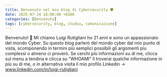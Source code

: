 ```yaml
---
title: Benvenuto nel mio blog di Cybersecurity 🛡️
date: 2025-07-24 18:00:00 +0200
categories: [Benvenuto]
tags: [cybersecurity, blog, studio, comunicazione]
---
```


Benvenuto! 👋
Mi chiamo Luigi Rutigliani ho 21 anni e sono un appassionato del mondo Cyber.
Su questo blog parlerò del mondo cyber dal mio punto di vista, scomponendo in termini più semplici possibili gli argomenti piu complessi o almeno ci proverò.
Se cerchi più informazioni su di me, clicca sul menu a tendina e clicca su  "WHOAMI" lì troverai qualche informazione in più su di me, o in alternativa visita il mio profilo Linkedin -> www.linkedin.com/in/luigi-rutigliani
